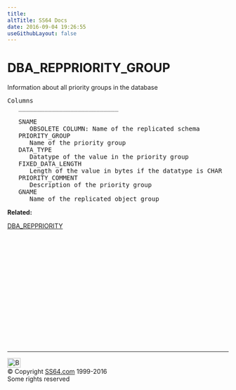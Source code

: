 ```yaml
---
title:
altTitle: SS64 Docs
date: 2016-09-04 19:26:55
useGithubLayout: false
---
```

<!-- #BeginLibraryItem "/Library/head_orad.lbi" --><!-- #EndLibraryItem --><h1>DBA_REPPRIORITY_GROUP </h1><p> Information about all priority groups in the database </p> 
 
<pre>Columns
   ___________________________
 
   SNAME
      OBSOLETE COLUMN: Name of the replicated schema
   PRIORITY_GROUP
      Name of the priority group
   DATA_TYPE
      Datatype of the value in the priority group
   FIXED_DATA_LENGTH
      Length of the value in bytes if the datatype is CHAR
   PRIORITY_COMMENT
      Description of the priority group
   GNAME
      Name of the replicated object group</pre>
<p><b>Related:</b></p>
<p><a href="DBA_REPPRIORITY.html">DBA_REPPRIORITY</a></p><!-- #BeginLibraryItem "/Library/foot_orad.lbi" --><p>
<!-- oracle-footer -->
<ins class="adsbygoogle" style="display:inline-block;width:300px;height:250px" data-ad-client="ca-pub-6140977852749469" data-ad-slot="4275490898"></ins>
<script>
(adsbygoogle = window.adsbygoogle || []).push({});
</script></p>
<hr>
<div id="bl" class="footer"><a href="DBA_REPPRIORITY_GROUP.html#"><img src="../images/top.png" width="30" height="22" alt="Back to the Top"></a></div>
<div id="br" class="footer, tagline">© Copyright <a href="../index.html">SS64.com</a> 1999-2016<br>
Some rights reserved</div>
<!-- #EndLibraryItem -->

